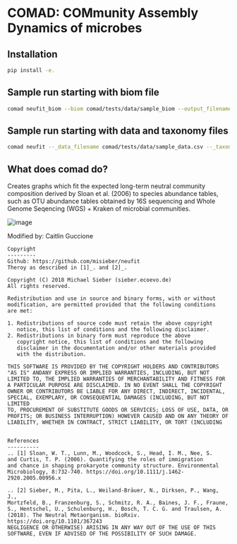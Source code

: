 # COMAD: COMmunity Assembly Dynamics of microbes

## Installation 

```bash
pip install -e.
```

## Sample run starting with biom file
```bash
comad neufit_biom --biom comad/tests/data/sample_biom --output_filename github_example --output_filepath comad/tests/data/testing_output
```

## Sample run starting with data and taxonomy files
```bash
comad neufit --_data_filename comad/tests/data/sample_data.csv --_taxonomy_filename comad/tests/data/sample_taxonomy.csv --output_filename github_example --output_folder_path comad/tests/data/testing_output/github_example
```

## What does comad do?

Creates graphs which fit the expected long-term neutral community composition derived by Sloan et al. (2006) to species abundance tables, such as OTU abundance tables obtained by 16S sequencing and Whole Genome Seqencing (WGS) + Kraken of microbial communities.

![image](https://user-images.githubusercontent.com/25289269/139208775-c52e27d1-fab2-448d-b4ec-8d0d6017d447.png)

Modified by: Caitlin Guccione
    
    Copyright
    ---------
    Github: https://github.com/misieber/neufit
    Theroy as described in [1]_. and [2]_.
    
    Copyright (C) 2018 Michael Sieber (sieber.ecoevo.de)
    All rights reserved.

    Redistribution and use in source and binary forms, with or without
    modification, are permitted provided that the following conditions 
    are met:

    1. Redistributions of source code must retain the above copyright 
       notice, this list of conditions and the following disclaimer.
    2. Redistributions in binary form must reproduce the above 
       copyright notice, this list of conditions and the following 
       disclaimer in the documentation and/or other materials provided 
       with the distribution.

    THIS SOFTWARE IS PROVIDED BY THE COPYRIGHT HOLDERS AND CONTRIBUTORS 
    "AS IS" ANDANY EXPRESS OR IMPLIED WARRANTIES, INCLUDING, BUT NOT 
    LIMITED TO, THE IMPLIED WARRANTIES OF MERCHANTABILITY AND FITNESS FOR 
    A PARTICULAR PURPOSE ARE DISCLAIMED. IN NO EVENT SHALL THE COPYRIGHT 
    OWNER OR CONTRIBUTORS BE LIABLE FOR ANY DIRECT, INDIRECT, INCIDENTAL, 
    SPECIAL, EXEMPLARY, OR CONSEQUENTIAL DAMAGES (INCLUDING, BUT NOT LIMITED 
    TO, PROCUREMENT OF SUBSTITUTE GOODS OR SERVICES; LOSS OF USE, DATA, OR 
    PROFITS; OR BUSINESS INTERRUPTION) HOWEVER CAUSED AND ON ANY THEORY OF 
    LIABILITY, WHETHER IN CONTRACT, STRICT LIABILITY, OR TORT (INCLUDING 
    
    
    References
    ----------
    .. [1] Sloan, W. T., Lunn, M., Woodcock, S., Head, I. M., Nee, S. 
    and Curtis, T. P. (2006). Quantifying the roles of immigration 
    and chance in shaping prokaryote community structure. Environmental 
    Microbiology, 8:732-740. https://doi.org/10.1111/j.1462-2920.2005.00956.x
    
    .. [2] Sieber, M., Pita, L., Weiland-Bräuer, N., Dirksen, P., Wang, J., 
    Mortzfeld, B., Franzenburg, S., Schmitz, R. A., Baines, J. F., Fraune, 
    S., Hentschel, U., Schulenburg, H., Bosch, T. C. G. and Traulsen, A. 
    (2018). The Neutral Metaorganism. bioRxiv. https://doi.org/10.1101/367243
    NEGLIGENCE OR OTHERWISE) ARISING IN ANY WAY OUT OF THE USE OF THIS 
    SOFTWARE, EVEN IF ADVISED OF THE POSSIBILITY OF SUCH DAMAGE.
